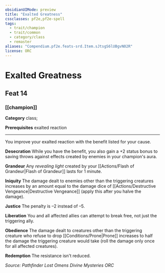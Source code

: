 ```yaml
---
obsidianUIMode: preview
title: "Exalted Greatness"
cssclasses: pf2e,pf2e-spell
tags:
  - trait/champion
  - trait/common
  - category/class
  - remaster
aliases: "Compendium.pf2e.feats-srd.Item.sJtsgS6lUBgvN02R"
license: ORC
---
```

# Exalted Greatness
## Feat 14
### [[champion]]

**Category** class; 



**Prerequisites** exalted reaction
* * *
You improve your exalted reaction with the benefit listed for your cause.

**Desecration** While you have the benefit, you also gain a +2 status bonus to saving throws against effects created by enemies in your champion's aura.

**Grandeur** Any _revealing light_ created by your [[Actions/Flash of Grandeur|Flash of Grandeur]] lasts for 1 minute.

**Iniquity** The damage dealt to enemies other than the triggering creatures increases by an amount equal to the damage dice of [[Actions/Destructive Vengeance|Destructive Vengeance]] (apply this after you halve the damage).

**Justice** The penalty is –2 instead of –5.

**Liberation** You and all affected allies can attempt to break free, not just the triggering ally.

**Obedience** The damage dealt to creatures other than the triggering creature who refuse to drop [[Conditions/Prone|Prone]] increases to half the damage the triggering creature would take (roll the damage only once for all affected creatures).

**Redemption** The resistance isn't reduced.

*Source: Pathfinder Lost Omens Divine Mysteries*
*ORC*
